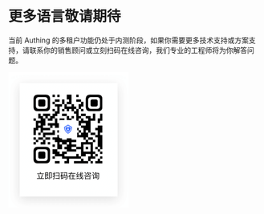 # 更多语言敬请期待

<LastUpdated/>

当前 Authing 的多租户功能仍处于内测阶段，如果你需要更多技术支持或方案支持，请联系你的销售顾问或立刻扫码在线咨询，我们专业的工程师将为你解答问题。

<img src="../../../images/qrcode.png" style="float:left;width:240px;" />

